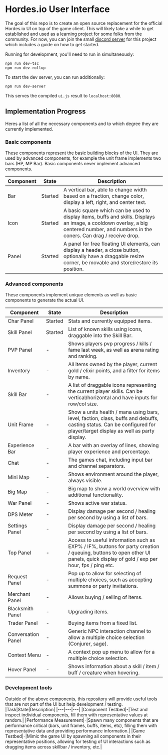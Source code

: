 # Hordes.io User Interface
The goal of this repo is to create an open source replacement for the official Hordes.io UI on top of the game client. 
This will likely take a while to get established and used as a learning project for some folks from the community.
For now, you can join the small [discord server](https://discord.gg/jpYjGv7CTb) for this project which includes a guide on how to get started.

Running for development, you'll need to run in simultaneously:
```
npm run dev-tsc
npm run dev-rollup
```

To start the dev server, you can run additionally:
```
npm run dev-server
```
This serves the compiled `ui.js` result to `localhost:8080`.

## Implementation Progress
Heres a list of all the necessary components and to which degree they are currently implemented.

### Basic components
These components represent the basic building blocks of the UI. They are used by advanced components, for example the unit frame implements two bars (HP, MP Bar). Basic components never implement advanced components.

|Component|State|Description
|---|---|---|
|Bar|Started|A vertical bar, able to change width based on a fraction, change color, display a left, right, and center text.|
|Icon|Started|A basic square which can be used to display items, buffs and skills. Displays an image, a cooldown overlay, a big centered number, and numbers in the coners. Can drag / receive drop.|
|Panel|Started|A panel for free floating UI elements, can display a header, a close button, optionally have a draggable resize corner, be movable and store/restore its position.|

### Advanced components
These components implement unique elements as well as basic components to generate the actual UI.

|Component|State|Description
|---|---|---|
|Char Panel|Started|Stats and currently equipped items.|
|Skill Panel|Started|List of known skills using icons, draggable into the Skill Bar.|
|PVP Panel|-|Shows players pvp progress / kills / fame last week, as well as arena rating and ranking.|
|Inventory|-|All items owned by the player, current gold / elixir points, and a filter for items by name.|
|Skill Bar|-|A list of draggable icons representing the current player skills. Can be vertical/horizontal and have inputs for row/col size.|
|Unit Frame|-|Show a units health / mana using bars, level, faction, class, buffs and debuffs, casting status. Can be configured for player/target display as well as party display.|
|Experience Bar|-|A bar with an overlay of lines, showing player experience and percentage.|
|Chat|-|The games chat, including input bar and channel separators.|
|Mini Map|-|Shows environment around the player, always visible.|
|Big Map|-|Big map to show a world overview with additional functionality.|
|War Panel|-|Shows active war status.|
|DPS Meter|-|Display damage per second / healing per second by using a list of bars.|
|Settings Panel|-|Display damage per second / healing per second by using a list of bars.|
|Top Panel|-|Access to useful information such as EXP% / IF%, buttons for party creation / queuing, buttons to open other UI panels, quick display of gold / exp per hour, fps / ping etc.|
|Request Panel|-|Pop up to allow for selecting of multiple choices, such as accepting summons or party invitations.|
|Merchant Panel|-|Allows buying / selling of items.|
|Blacksmith Panel|-|Upgrading items.|
|Trader Panel|-|Buying items from a fixed list.|
|Conversation Panel|-|Generic NPC interaction channel to allow a multiple choice selection (Conjurer, sage).|
|Context Menu|-|A context pop up menu to allow for a multiple choice selection.|
|Hover Panel|-|Shows information about a skill / item / buff / creature when hovering.|

### Development tools
Outside of the above components, this repository will provide useful tools that are not part of the UI but help development / testing.
|Task|State|Description|
|---|---|---|
|Component Testbed|-|Test and inspect individual components, fill them with representative values at random.|
|Performance Measurement|-|Spawn many components that are performance critical (bars, unit frames, buffs, items, etc), filling them with representative data and providing performance information.|
|Game Testbed|-|Mimic the game UI by spawning all components in their representative positions, allowing for testing of UI interactions such as dragging items across skillbar / inventory, etc.|
